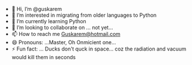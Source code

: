- 👋 Hi, I’m @guskarem
- 👀 I’m interested in migrating from older languages to Python
- 🌱 I’m currently learning Python
- 💞️ I’m looking to collaborate on ... not yet...
- 📫 How to reach me Guskarem@hotmail.com
- 😄 Pronouns: ...Master, Oh Onmicient one...
- ⚡ Fun fact: ... Ducks don't quck in space... coz the radiation and vacuum would kill them in seconds

<!---
guskarem/guskarem is a ✨ special ✨ repository because its `README.md` (this file) appears on your GitHub profile.
You can click the Preview link to take a look at your changes.
--->
